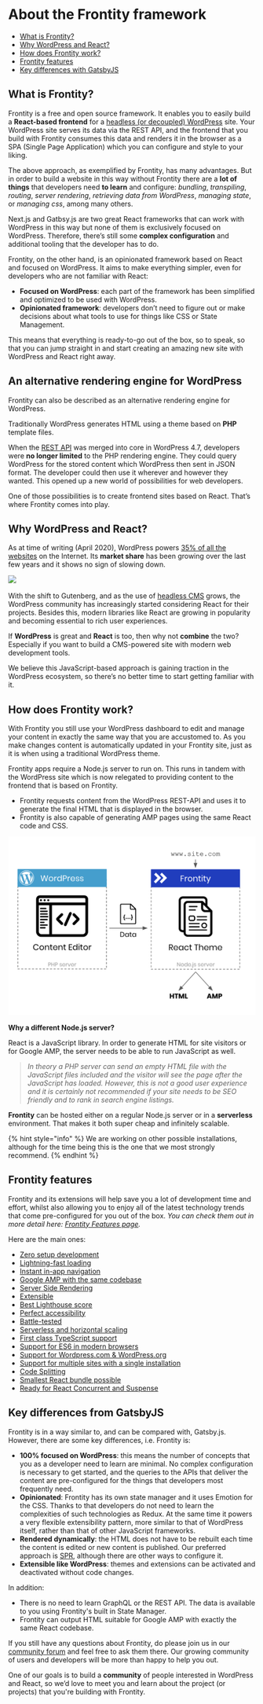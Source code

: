 # About the Frontity framework

* [What is Frontity?](./#what-is-frontity)
* [Why WordPress and React?](./#why-wordpress-and-react)
* [How does Frontity work?](./#how-does-frontity-work)
* [Frontity features](./#frontity-features)
* [Key differences with GatsbyJS](./#key-differences-with-gatsbyjs)

## What is Frontity?

Frontity is a free and open source framework. It enables you to easily build a **React-based frontend** for a [headless (or decoupled) WordPress](https://www.elegantthemes.com/blog/wordpress/headless-wordpress) site. Your WordPress site serves its data via the REST API, and the frontend that you build with Frontity consumes this data and renders it in the browser as a SPA (Single Page Application) which you can configure and style to your liking.

The above approach, as exemplified by Frontity, has many advantages. But in order to build a website in this way without Frontity there are a **lot of things** that developers need **to learn** and configure: _bundling_, _transpiling_, _routing_, _server rendering_, _retrieving data from WordPress_, _managing state_, or _managing css_, among many others.

Next.js and Gatbsy.js are two great React frameworks that can work with WordPress in this way but none of them is exclusively focused on WordPress. Therefore, there’s still some **complex configuration** and additional tooling that the developer has to do.

Frontity, on the other hand, is an opinionated framework based on React and focused on WordPress. It aims to make everything simpler, even for  developers who are not familiar with React:

* **Focused on WordPress**: each part of the framework has been simplified and optimized to be used with WordPress.
* **Opinionated framework**: developers don’t need to figure out or make decisions about what tools to use for things like CSS or State Management.

This means that everything is ready-to-go out of the box, so to speak, so that you can jump straight in and start creating an  amazing new site with WordPress and React right away.

## **An alternative rendering engine for WordPress**

Frontity can also be described as an alternative rendering engine for WordPress.

Traditionally WordPress generates HTML using a theme based on **PHP** template files.

When the [REST API](https://developer.wordpress.org/rest-api/) was merged into core in WordPress 4.7, developers were **no longer limited** to the PHP rendering engine. They could query WordPress for the stored content which WordPress then sent in JSON format. The developer could then use it wherever and however they wanted. This opened up a new world of possibilities for web developers.

One of those possibilities is to create frontend sites based on React. That’s where Frontity comes into play.

## **Why WordPress and React?**

As at time of writing (April 2020), WordPress powers [35% of all the websites](https://w3techs.com/technologies/details/cm-wordpress) on the Internet. Its **market share** has been growing over the last few years and it shows no sign of slowing down.

![](https://w3techs.com/diagram/history_technology/cm-wordpress)

With the shift to Gutenberg, and as the use of [headless CMS](https://css-tricks.com/what-is-a-headless-cms/) grows, the WordPress community has increasingly started considering React for their projects. Besides this, modern libraries like React are growing in popularity and becoming essential to rich user experiences.

If **WordPress** is great and **React** is too, then why not **combine** the two? Especially if you want to build a CMS-powered site with modern web development tools.

We believe this JavaScript-based approach is gaining traction in the WordPress ecosystem, so there’s no better time to start getting familiar with it.

## **How does Frontity work?**

With Frontity you still use your WordPress dashboard to edit and manage your content in exactly the same way that you are accustomed to. As you make changes content is automatically updated in your Frontity site, just as it is when using a traditional WordPress theme.

Frontity apps require a Node.js server to run on. This runs in tandem with the WordPress site which is now relegated to providing content to the frontend that is based on Frontity.

* Frontity requests content from the WordPress REST-API and uses it to generate the final HTML that is displayed in the browser.
* Frontity is also capable of generating AMP pages using the same React code and CSS.

![](.gitbook/assets/frontity-architecture%20%281%29.png)

**Why a different Node.js server?**

React is a JavaScript library. In order to generate HTML for site visitors or for Google AMP, the server needs to be able to run JavaScript as well.

> _In theory a PHP server can send an empty HTML file with the JavaScript files included and the visitor will see the page after the JavaScript has loaded. However, this is not a good user experience and it is certainly not recommended if your site needs to be SEO friendly and to rank in search engine listings._

**Frontity** can be hosted either on a regular Node.js server or in a **serverless** environment. That makes it both super cheap and infinitely scalable.

{% hint style="info" %}
We are working on other possible installations, although for the time being this is the one that we most strongly recommend.
{% endhint %}

## **Frontity features**

Frontity and its extensions will help save you a lot of development time and effort, whilst also allowing you to enjoy all of the latest technology trends that come pre-configured for you out of the box. _You can check them out in more detail here: [Frontity Features page](frontity-features/)._

Here are the main ones:

* [Zero setup development](frontity-features/#zero-setup-development)
* [Lightning-fast loading](frontity-features/#lightning-fast-loading)
* [Instant in-app navigation](frontity-features/#instant-in-app-navigation)
* [Google AMP with the same codebase](frontity-features/#google-amp-support-with-the-same-codebase)
* [Server Side Rendering](frontity-features/#server-side-rendering)
* [Extensible](frontity-features/#less-than-greater-than-extensible)
* [Best Lighthouse score](frontity-features/#best-lighthouse-score)
* [Perfect accessibility](frontity-features/#perfect-accessibility)
* [Battle-tested](frontity-features/#battle-tested-framework)
* [Serverless and horizontal scaling](frontity-features/#serverless-and-horizontal-scaling)
* [First class TypeScript support](frontity-features/#first-class-typescript-support)
* [Support for ES6 in modern browsers](frontity-features/#support-for-es6-in-modern-browsers)
* [Support for Wordpress.com & WordPress.org](frontity-features/#support-for-wordpress-com-and-wordpress-org)
* [Support for multiple sites with a single installation](frontity-features/#support-for-multiple-sites-with-a-single-installation)
* [Code Splitting](frontity-features/#code-splitting)
* [Smallest React bundle possible](frontity-features/#smallest-react-bundle-possible)
* [Ready for React Concurrent and Suspense](frontity-features/#ready-for-react-concurrent-and-suspense)

## **Key differences from GatsbyJS**

Frontity is in a way similar to, and can be compared with, Gatsby.js. However, there are some key differences, i.e. Frontity is:

* **100% focused on WordPress**: this means the number of concepts that you as a developer need to learn are minimal. No complex configuration is necessary to get started, and the queries to the APIs that deliver the content are pre-configured for the things that developers most frequently need.
* **Opinionated**: Frontity has its own state manager and it uses Emotion for the CSS. Thanks to that developers do not need to learn the complexities of such technologies as Redux. At the same time it powers a very flexible extensibility pattern, more similar to that of WordPress itself, rather than that of other JavaScript frameworks.
* **Rendered dynamically**: the HTML does not have to be rebuilt each time the content is edited or new content is published. Our preferred approach is [SPR](https://zeit.co/blog/serverless-pre-rendering), although there are other ways to configure it.
* **Extensible like WordPress**: themes and extensions can be activated and deactivated without code changes.

In addition: 
* There is no need to learn GraphQL or the REST API. The data is available to you using Frontity's built in State Manager.
* Frontity can output HTML suitable for Google AMP with exactly the same React codebase.

If you still have any questions about Frontity, do please join us in our [community forum](https://community.frontity.org) and feel free to ask them there. Our growing community of users and developers will be more than happy to help you out.

One of our goals is to build a **community** of people interested in WordPress and React, so we’d love to meet you and learn about the project (or projects) that you're building with Frontity.

